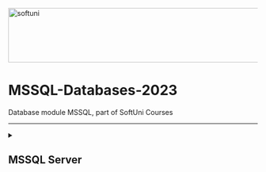[<img src='https://softuni.bg/content/images/svg-logos/software-university-logo.svg' alt='softuni' height='110' width='850'>](https://softuni.org/blog/what-is-softuni/)

# MSSQL-Databases-2023
Database module MSSQL, part of SoftUni Courses

***

<details>
<summary><h2>MSSQL Server</h2></summary>

### 1.[Databases Introduction](https://github.com/achkatam/MSSQL-Databases-2023/tree/main/DataBases%20Introduction)
### 2.[CRUD](https://github.com/achkatam/MSSQL-Databases-2023/tree/main/CRUD%20Exercise)
### 3.[Table Relations](https://github.com/achkatam/MSSQL-Databases-2023/tree/main/Table%20Relations%20Exercise)
### 4.[Built-in Functions](https://github.com/achkatam/MSSQL-Databases-2023/tree/main/Built-in-Functions-Databases)
### 5.[Subqueries and Joins](https://github.com/achkatam/MSSQL-Databases-2023/tree/main/Subqueries%20and%20Joins)
### 6.[Indices and Data Aggregation](https://github.com/achkatam/MSSQL-Databases-2023/tree/main/Indices%20and%20Data%20Aggregation)
### 7.[Functions and Stored Procedures](https://github.com/achkatam/MSSQL-Databases-2023/tree/main/Functions%20And%20Stored%20Procedures)
</details>